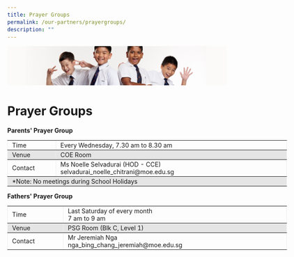 ```yaml
---
title: Prayer Groups
permalink: /our-partners/prayergroups/
description: ""
---
```

![](/images/Sub-banner2.jpg)

Prayer Groups
=============

**Parents' Prayer Group**

<table border="1" cellpadding="1" cellspacing="1" class="iveo_table ives_tab_modern2" style="margin: 0px; outline: 0px; padding: 0px; border-collapse: collapse; border: none; width: 856px;"><tbody style="margin: 0px; outline: 0px; padding: 0px;"><tr style="margin: 0px; outline: 0px; padding: 0px;"><td style="margin: 0px; outline: 0px; padding: 2px 10px; text-align: left; width: 90px;">Time</td><td style="margin: 0px; outline: 0px; padding: 2px 10px; text-align: left; width: 509px;">Every Wednesday, 7.30 am to 8.30 am<br style="margin: 0px; outline: 0px; padding: 0px;"></td></tr><tr style="margin: 0px; outline: 0px; padding: 0px; background-color: rgb(229, 229, 229);"><td style="margin: 0px; outline: 0px; padding: 2px 10px; text-align: left;">Venue</td><td style="margin: 0px; outline: 0px; padding: 2px 10px; text-align: left;">COE Room</td></tr><tr style="margin: 0px; outline: 0px; padding: 0px;"><td style="margin: 0px; outline: 0px; padding: 2px 10px; text-align: left;">Contact</td><td style="margin: 0px; outline: 0px; padding: 2px 10px; text-align: left;">Ms Noelle Selvadurai (HOD - CCE)<br style="margin: 0px; outline: 0px; padding: 0px;">selvadurai_noelle_chitrani@moe.edu.sg</td></tr><tr style="margin: 0px; outline: 0px; padding: 0px; background-color: rgb(229, 229, 229);"><td colspan="2" style="margin: 0px; outline: 0px; padding: 2px 10px; text-align: left;">*Note: No meetings during School Holidays</td></tr></tbody></table>

**Fathers' Prayer Group**

<table border="1" cellpadding="1" cellspacing="1" class="iveo_table ives_tab_modern2" style="margin: 0px; outline: 0px; padding: 0px; border-collapse: collapse; border: none; width: 856px;"><tbody style="margin: 0px; outline: 0px; padding: 0px;"><tr style="margin: 0px; outline: 0px; padding: 0px;"><td style="margin: 0px; outline: 0px; padding: 2px 10px; text-align: left; width: 107px;">Time</td><td style="margin: 0px; outline: 0px; padding: 2px 10px; text-align: left; width: 492px;">Last Saturday of every month<br style="margin: 0px; outline: 0px; padding: 0px;">7 am to 9 am</td></tr><tr style="margin: 0px; outline: 0px; padding: 0px; background-color: rgb(229, 229, 229);"><td style="margin: 0px; outline: 0px; padding: 2px 10px; text-align: left;">Venue</td><td style="margin: 0px; outline: 0px; padding: 2px 10px; text-align: left;">PSG Room (Blk C, Level 1)</td></tr><tr style="margin: 0px; outline: 0px; padding: 0px;"><td style="margin: 0px; outline: 0px; padding: 2px 10px; text-align: left;">Contact</td><td style="margin: 0px; outline: 0px; padding: 2px 10px; text-align: left;">Mr Jeremiah Nga<br style="margin: 0px; outline: 0px; padding: 0px;">nga_bing_chang_jeremiah@moe.edu.sg</td></tr></tbody></table>